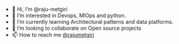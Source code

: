 - 👋 Hi, I’m @raju-metgiri
- 👀 I’m interested in Devops, MlOps and python. 
- 🌱 I’m currently learning Architectural patterns and data platforms.
- 💞️ I’m looking to collaborate on Open source projects
- 📫 How to reach me [@rajumetgiri](https://twitter.com/rajumetgiri)

<!---
raju-metgiri/raju-metgiri is a ✨ special ✨ repository because its `README.md` (this file) appears on your GitHub profile.
You can click the Preview link to take a look at your changes.
--->

